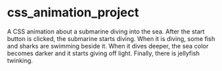 # css_animation_project

A CSS animation about a submarine diving into the sea. After the start button is clicked, the submarine starts diving.
When it is diving, some fish and sharks are swimming beside it.
When it dives deeper, the sea color becomes darker and it starts giving off light.
Finally, there is jellyfish twinking.
